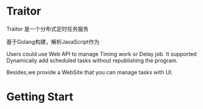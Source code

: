 # Traitor

Traitor 是一个分布式定时任务服务

基于Golang构建，解析JavaScript作为

Users could use Web API to manage Timing work or Delay job.
It supported Dynamically add scheduled tasks without
republishing the program.

Besides,we provide a WebSite that you can manage tasks with UI.

# Getting Start
